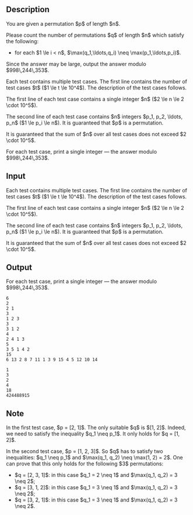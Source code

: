 ## Description

<div><p>You are given a permutation $p$ of length $n$.</p><p>Please count the number of permutations $q$ of length $n$ which satisfy the following:</p><ul><li> for each $1 \le i &lt; n$, $\max(q_1,\ldots,q_i) \neq \max(p_1,\ldots,p_i)$.</li></ul><p>Since the answer may be large, output the answer modulo $998\,244\,353$.</p></div><div class="input-specification"><p>Each test contains multiple test cases. The first line contains the number of test cases $t$ ($1 \le t \le 10^4$). The description of the test cases follows.</p><p>The first line of each test case contains a single integer $n$ ($2 \le n \le 2 \cdot 10^5$).</p><p>The second line of each test case contains $n$ integers $p_1, p_2, \ldots, p_n$ ($1 \le p_i \le n$). It is guaranteed that $p$ is a permutation.</p><p>It is guaranteed that the sum of $n$ over all test cases does not exceed $2 \cdot 10^5$.</p></div><div class="output-specification"><p>For each test case, print a single integer&nbsp;— the answer modulo $998\,244\,353$.</p></div>

## Input

<p>Each test contains multiple test cases. The first line contains the number of test cases $t$ ($1 \le t \le 10^4$). The description of the test cases follows.</p><p>The first line of each test case contains a single integer $n$ ($2 \le n \le 2 \cdot 10^5$).</p><p>The second line of each test case contains $n$ integers $p_1, p_2, \ldots, p_n$ ($1 \le p_i \le n$). It is guaranteed that $p$ is a permutation.</p><p>It is guaranteed that the sum of $n$ over all test cases does not exceed $2 \cdot 10^5$.</p>

## Output

<p>For each test case, print a single integer&nbsp;— the answer modulo $998\,244\,353$.</p>





```input1|2,3,6,7,10,11
6
2
2 1
3
1 2 3
3
3 1 2
4
2 4 1 3
5
3 5 1 4 2
15
6 13 2 8 7 11 1 3 9 15 4 5 12 10 14
```




```output1
1
3
2
4
18
424488915
```



## Note

<p>In the first test case, $p = [2, 1]$. The only suitable $q$ is $[1, 2]$. Indeed, we need to satisfy the inequality $q_1 \neq p_1$. It only holds for $q = [1, 2]$.</p><p>In the second test case, $p = [1, 2, 3]$. So $q$ has to satisfy two inequalities: $q_1 \neq p_1$ and $\max(q_1, q_2) \neq \max(1, 2) = 2$. One can prove that this only holds for the following $3$ permutations:</p><ul> <li> $q = [2, 3, 1]$: in this case $q_1 = 2 \neq 1$ and $\max(q_1, q_2) = 3 \neq 2$; </li><li> $q = [3, 1, 2]$: in this case $q_1 = 3 \neq 1$ and $\max(q_1, q_2) = 3 \neq 2$; </li><li> $q = [3, 2, 1]$: in this case $q_1 = 3 \neq 1$ and $\max(q_1, q_2) = 3 \neq 2$. </li></ul>
